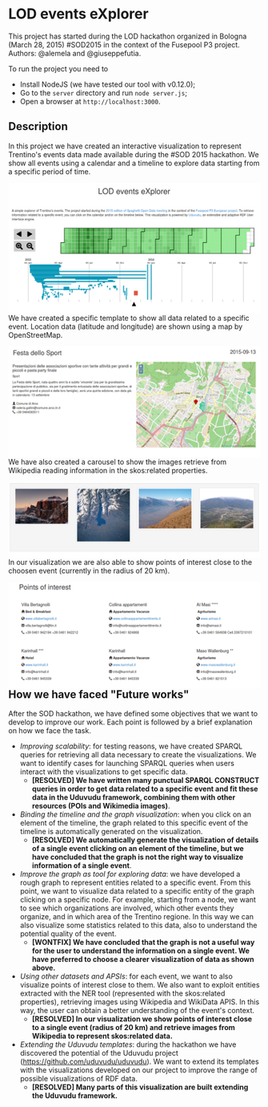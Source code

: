 # LOD events eXplorer

This project has started during the LOD hackathon organized in Bologna (March 28, 2015) #SOD2015 in the context of the Fusepool P3 project. Authors: @alemela and @giuseppefutia.

To run the project you need to
* Install NodeJS (we have tested our tool with v0.12.0);
* Go to the ```server``` directory and run ```node server.js```;
* Open a browser at ```http://localhost:3000```.

## Description

In this project we have created an interactive visualization to represent Trentino's events data made available during the #SOD 2015 hackathon. We show all events using a calendar and a timeline to explore data starting from a specific period of time.


<img src="timeline.png" align="right" alt="Timeline" />


We have created a specific template to show all data related to a specific event. Location data (latitude and longitude) are shown using a map by OpenStreetMap.

<img src="event.png" align="right" alt="Event details" />


We have also created a carousel to show the images retrieve from Wikipedia reading information in the skos:related properties.

<img src="images.png" align="right" alt="Event images" />

In our visualization we are also able to show points of interest close to the choosen event (currently in the radius of 20 km).

<img src="poi.png" align="right" alt="Event POIs" />


## How we have faced "Future works"

After the SOD hackathon, we have defined some objectives that we want to develop to improve our work. Each point is followed by a brief explanation on how we face the task.

* *Improving scalability*: for testing reasons, we have created SPARQL queries for retrieving all data necessary to create the visualizations. We want to identify cases for launching SPARQL queries when users interact with the visualizations to get specific data.
	* **[RESOLVED] We have written many punctual SPARQL CONSTRUCT queries in order to get data related to a specific event and fit these data in the Uduvudu framework, combining them with other resources (POIs and Wikimedia images)**.
* *Binding the timeline and the graph visualization*: when you click on an element of the timeline, the graph related to this specific event of the timeline is automatically generated on the visualization.
	* **[RESOLVED] We automatically generate the visualization of details of a single event clicking on an element of the timeline, but we have concluded that the graph is not the right way to visualize information of a single event**.  
* *Improve the graph as tool for exploring data*: we have developed a rough graph to represent entities related to a specific event. From this point, we want to visualize data related to a specific entity of the graph clicking on a specific node. For example, starting from a node, we want to see which organizations are involved, which other events they organize, and in which area of the Trentino regione. In this way we can also visualize some statistics related to this data, also to understand the potential quality of the event.
	* **[WONTFIX] We have concluded that the graph is not a useful way for the user to understand the information on a single event. We have preferred to choose a clearer visualization of data as shown above.**
* *Using other datasets and APSIs*: for each event, we want to also visualize points of interest close to them. We also want to exploit entities extracted with the NER tool (represented with the skos:related properties), retrieving images using Wikipedia and WikiData APIS. In this way, the user can obtain a better understanding of the event's context.
	* **[RESOLVED] In our visualization we show points of interest close to a single event (radius of 20 km) and retrieve images from Wikipedia to represent skos:related data.**
* *Extending the Uduvudu templates*: during the hackathon we have discovered the potential of the Uduvudu project (https://github.com/uduvudu/uduvudu). We want to extend its templates with the visualizations developed on our project to improve the range of possible visualizations of RDF data.
	* **[RESOLVED] Many parts of this visualization are built extending the Uduvudu framework.**
